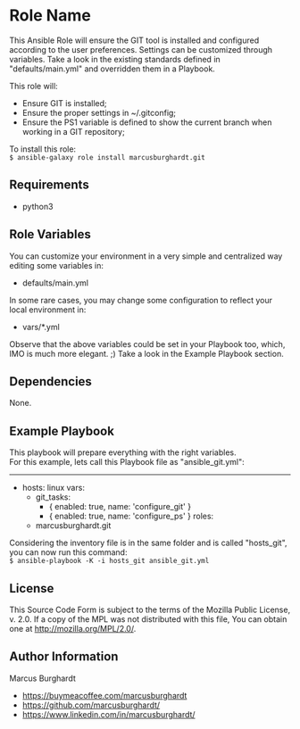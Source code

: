 Role Name
=========

This Ansible Role will ensure the GIT tool is installed and configured according to the user
preferences. Settings can be customized through variables. Take a look in the existing
standards defined in "defaults/main.yml" and overridden them in a Playbook.

This role will:
- Ensure GIT is installed;
- Ensure the proper settings in ~/.gitconfig;
- Ensure the PS1 variable is defined to show the current branch when working in a GIT repository;

To install this role:  
```$ ansible-galaxy role install marcusburghardt.git```

Requirements
------------

- python3

Role Variables
--------------

You can customize your environment in a very simple and centralized way editing some variables in:
- defaults/main.yml

In some rare cases, you may change some configuration to reflect your local environment in:
- vars/*.yml

Observe that the above variables could be set in your Playbook too, which, IMO is much more elegant. ;)
Take a look in the Example Playbook section.

Dependencies
------------

None.

Example Playbook
----------------

This playbook will prepare everything with the right variables.  
For this example, lets call this Playbook file as "ansible_git.yml":

---
- hosts: linux
  vars:
    - git_tasks:
      - { enabled: true,  name: 'configure_git' }
      - { enabled: true,  name: 'configure_ps' }
  roles:
    - marcusburghardt.git

Considering the inventory file is in the same folder and is called "hosts_git",
you can now run this command:  
```$ ansible-playbook -K -i hosts_git ansible_git.yml```

License
-------

This Source Code Form is subject to the terms of the Mozilla Public
License, v. 2.0. If a copy of the MPL was not distributed with this
file, You can obtain one at http://mozilla.org/MPL/2.0/.

Author Information
------------------

Marcus Burghardt
- https://buymeacoffee.com/marcusburghardt
- https://github.com/marcusburghardt/
- https://www.linkedin.com/in/marcusburghardt/
